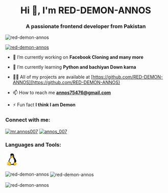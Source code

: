 <h1 align="center">Hi 👋, I'm RED-DEMON-ANNOS</h1>
<h3 align="center">A passionate frontend developer from Pakistan</h3>

<p align="left"> <img src="https://komarev.com/ghpvc/?username=red-demon-annos&label=Profile%20views&color=0e75b6&style=flat" alt="red-demon-annos" /> </p>

<p align="left"> <a href="https://github.com/ryo-ma/github-profile-trophy"><img src="https://github-profile-trophy.vercel.app/?username=red-demon-annos" alt="red-demon-annos" /></a> </p>

- 🔭 I’m currently working on **Facebook Cloning and many more**

- 🌱 I’m currently learning **Python and bachiyan Down karna**

- 👨‍💻 All of my projects are available at [https://github.com/RED-DEMON-ANNOS](https://github.com/RED-DEMON-ANNOS)

- 📫 How to reach me **annos75476@gmail.com**

- ⚡ Fun fact **I think I am Demon**

<h3 align="left">Connect with me:</h3>
<p align="left">
<a href="https://fb.com/mr.annos007" target="blank"><img align="center" src="https://raw.githubusercontent.com/rahuldkjain/github-profile-readme-generator/master/src/images/icons/Social/facebook.svg" alt="mr.annos007" height="30" width="40" /></a>
<a href="https://instagram.com/annos_007" target="blank"><img align="center" src="https://raw.githubusercontent.com/rahuldkjain/github-profile-readme-generator/master/src/images/icons/Social/instagram.svg" alt="annos_007" height="30" width="40" /></a>
</p>

<h3 align="left">Languages and Tools:</h3>
<p align="left"> <a href="https://www.linux.org/" target="_blank" rel="noreferrer"> <img src="https://raw.githubusercontent.com/devicons/devicon/master/icons/linux/linux-original.svg" alt="linux" width="40" height="40"/> </a> </p>

<p><img align="left" src="https://github-readme-stats.vercel.app/api/top-langs?username=red-demon-annos&show_icons=true&locale=en&layout=compact" alt="red-demon-annos" /></p>

<p>&nbsp;<img align="center" src="https://github-readme-stats.vercel.app/api?username=red-demon-annos&show_icons=true&locale=en" alt="red-demon-annos" /></p>

<p><img align="center" src="https://github-readme-streak-stats.herokuapp.com/?user=red-demon-annos&" alt="red-demon-annos" /></p>
